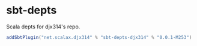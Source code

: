 # sbt-depts
Scala depts for djx314's repo.
```sbt
addSbtPlugin("net.scalax.djx314" % "sbt-depts-djx314" % "0.0.1-M253")
```
